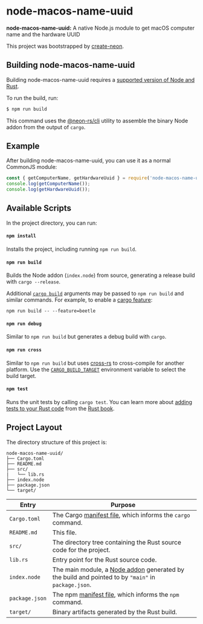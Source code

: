 # node-macos-name-uuid

**node-macos-name-uuid:** A native Node.js module to get macOS computer name and the hardware UUID

This project was bootstrapped by [create-neon](https://www.npmjs.com/package/create-neon).

## Building node-macos-name-uuid

Building node-macos-name-uuid requires a [supported version of Node and Rust](https://github.com/neon-bindings/neon#platform-support).

To run the build, run:

```sh
$ npm run build
```

This command uses the [@neon-rs/cli](https://www.npmjs.com/package/@neon-rs/cli) utility to assemble the binary Node addon from the output of `cargo`.

## Example

After building node-macos-name-uuid, you can use it as a normal CommonJS module:

```js
const { getComputerName, getHardwareUuid } = require('node-macos-name-uuid');
console.log(getComputerName());
console.log(getHardwareUuid());
```

## Available Scripts

In the project directory, you can run:

#### `npm install`

Installs the project, including running `npm run build`.

#### `npm run build`

Builds the Node addon (`index.node`) from source, generating a release build with `cargo --release`.

Additional [`cargo build`](https://doc.rust-lang.org/cargo/commands/cargo-build.html) arguments may be passed to `npm run build` and similar commands. For example, to enable a [cargo feature](https://doc.rust-lang.org/cargo/reference/features.html):

```
npm run build -- --feature=beetle
```

#### `npm run debug`

Similar to `npm run build` but generates a debug build with `cargo`.

#### `npm run cross`

Similar to `npm run build` but uses [cross-rs](https://github.com/cross-rs/cross) to cross-compile for another platform. Use the [`CARGO_BUILD_TARGET`](https://doc.rust-lang.org/cargo/reference/config.html#buildtarget) environment variable to select the build target.

#### `npm test`

Runs the unit tests by calling `cargo test`. You can learn more about [adding tests to your Rust code](https://doc.rust-lang.org/book/ch11-01-writing-tests.html) from the [Rust book](https://doc.rust-lang.org/book/).

## Project Layout

The directory structure of this project is:

```
node-macos-name-uuid/
├── Cargo.toml
├── README.md
├── src/
|   └── lib.rs
├── index.node
├── package.json
└── target/
```

| Entry          | Purpose                                                                                                                                  |
|----------------|------------------------------------------------------------------------------------------------------------------------------------------|
| `Cargo.toml`   | The Cargo [manifest file](https://doc.rust-lang.org/cargo/reference/manifest.html), which informs the `cargo` command.                   |
| `README.md`    | This file.                                                                                                                               |
| `src/`         | The directory tree containing the Rust source code for the project.                                                                      |
| `lib.rs`       | Entry point for the Rust source code.                                                                                                          |
| `index.node`   | The main module, a [Node addon](https://nodejs.org/api/addons.html) generated by the build and pointed to by `"main"` in `package.json`. |
| `package.json` | The npm [manifest file](https://docs.npmjs.com/cli/v7/configuring-npm/package-json), which informs the `npm` command.                    |
| `target/`      | Binary artifacts generated by the Rust build.                                                                                            |
